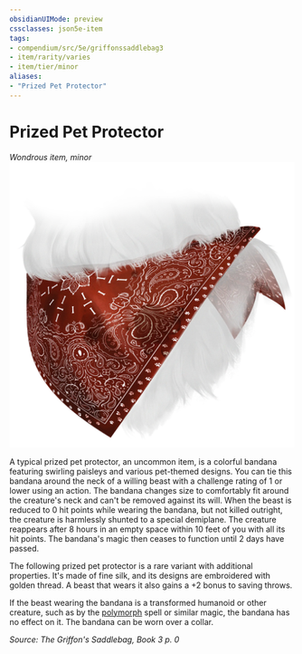 ```yaml
---
obsidianUIMode: preview
cssclasses: json5e-item
tags:
- compendium/src/5e/griffonssaddlebag3
- item/rarity/varies
- item/tier/minor
aliases: 
- "Prized Pet Protector"
---
```

# Prized Pet Protector
*Wondrous item, minor*  
![](https://raw.githubusercontent.com/TheGiddyLimit/homebrew-img/main/img/GriffonsSaddlebag3/Prized-Pet-Protector.webp#right)  


A typical prized pet protector, an uncommon item, is a colorful bandana featuring swirling paisleys and various pet-themed designs. You can tie this bandana around the neck of a willing beast with a challenge rating of 1 or lower using an action. The bandana changes size to comfortably fit around the creature's neck and can't be removed against its will. When the beast is reduced to 0 hit points while wearing the bandana, but not killed outright, the creature is harmlessly shunted to a special demiplane. The creature reappears after 8 hours in an empty space within 10 feet of you with all its hit points. The bandana's magic then ceases to function until 2 days have passed.

The following prized pet protector is a rare variant with additional properties. It's made of fine silk, and its designs are embroidered with golden thread. A beast that wears it also gains a +2 bonus to saving throws.

If the beast wearing the bandana is a transformed humanoid or other creature, such as by the [polymorph](compendium/spells/polymorph.md) spell or similar magic, the bandana has no effect on it. The bandana can be worn over a collar.

*Source: The Griffon's Saddlebag, Book 3 p. 0*